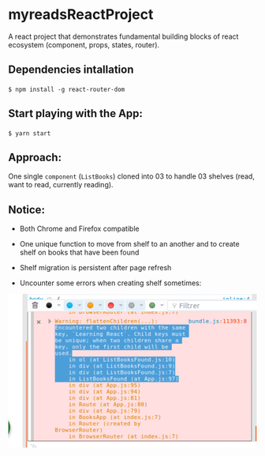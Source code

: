 # myreadsReactProject
A react project that demonstrates fundamental building blocks of react ecosystem (component, props, states, router).

## Dependencies intallation

`$ npm install -g react-router-dom`

## Start playing with the App:

`$ yarn start` 



## Approach:

One single `component` (`ListBooks`) cloned into 03 to handle 03 shelves (read, want to read, currently reading). 

 ## Notice:

* Both Chrome and Firefox compatible

* One unique function to move from shelf to an another and to create shelf on books that have been found

* Shelf migration is persistent after page refresh

* Uncounter some errors when creating shelf sometimes:

![](./error.png)